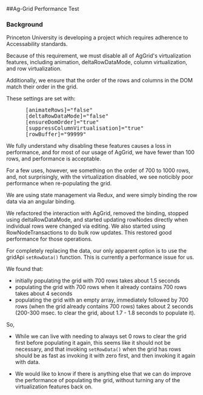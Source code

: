 ##Ag-Grid Performance Test

### Background

Princeton University is developing a project which requires adherence to Accessability standards.

Because of this requirement, we must disable all of AgGrid's virtualization features,
including animation, deltaRowDataMode, column virtualization, and row virtualization.

Additionally, we ensure that the order of the rows and columns in the DOM match their order in the grid.

These settings are set with:

<pre>
      [animateRows]="false"
      [deltaRowDataMode]="false"
      [ensureDomOrder]="true"
      [suppressColumnVirtualisation]="true"
      [rowBuffer]="99999"
</pre>

We fully understand why disabling these features causes a loss in performance,
and for most of our usage of AgGrid, we have fewer than 100 rows, and performance is acceptable.

For a few uses, however, we something on the order of 700 to 1000 rows, and, not surprisingly, 
with the virtualization disabled, we see noticibly poor performance when re-populating the grid.

We are using state management via Redux, and were simply binding the row data via an angular binding.

We refactored the interaction with AgGrid, removed the binding, stopped using deltaRowDataMode,
and started updating rowNodes directly when individual rows were changed via editing.
We also started using RowNodeTransactions to do bulk row updates. This restored good performance for those operations.

For completely replacing the data, our only apparent option is to use the gridApi ```setRowData()``` function.
This is currently a performance issue for us. 

We found that:
  - initially populating the grid with 700 rows takes about 1.5 seconds
  - populating the grid with 700 rows when it already contains 700 rows takes about 4 seconds
  - populating the grid with an empty array, immediately followed by 700 rows (when the grid already contains 700 rows) takes about 2 seconds (200-300 msec. 
  to clear the grid, about 1.7 - 1.8 seconds to populate it).

So,
 - While we can live with needing to always set 0 rows to clear the grid first before populating it again, this seems like it should not be necessary, and 
 that invoking  ```setRowData()``` when the grid has rows should be as fast as invoking it with zero first, and then invoking it again with data.
 
 - We would like to know if there is anything else that we can do improve the performance of populating the grid, 
 without turning any of the virtualization features back on.

